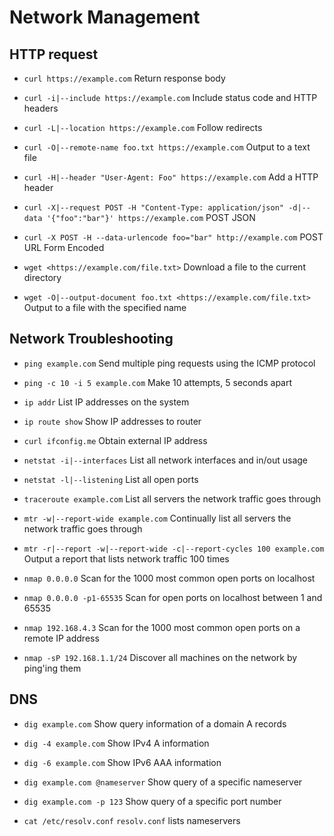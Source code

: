 # Network Management

## HTTP request

- `curl https://example.com`  Return response body
- `curl -i|--include https://example.com`  Include status code and HTTP headers
- `curl -L|--location https://example.com`  Follow redirects
- `curl -O|--remote-name foo.txt https://example.com`  Output to a text file
- `curl -H|--header "User-Agent: Foo" https://example.com`  Add a HTTP header
- `curl -X|--request POST -H "Content-Type: application/json" -d|--data '{"foo":"bar"}' https://example.com`  POST JSON
- `curl -X POST -H --data-urlencode foo="bar" http://example.com` POST URL Form Encoded

- `wget <https://example.com/file.txt>` Download a file to the current directory
- `wget -O|--output-document foo.txt <https://example.com/file.txt>` Output to a file with the specified name

## Network Troubleshooting

- `ping example.com` Send multiple ping requests using the ICMP protocol
- `ping -c 10 -i 5 example.com` Make 10 attempts, 5 seconds apart

- `ip addr` List IP addresses on the system
- `ip route show` Show IP addresses to router

- `curl ifconfig.me` Obtain external IP address

- `netstat -i|--interfaces` List all network interfaces and in/out usage
- `netstat -l|--listening` List all open ports

- `traceroute example.com` List all servers the network traffic goes through

- `mtr -w|--report-wide example.com` Continually list all servers the network traffic goes through
- `mtr -r|--report -w|--report-wide -c|--report-cycles 100 example.com` Output a report that lists network traffic 100 times

- `nmap 0.0.0.0` Scan for the 1000 most common open ports on localhost
- `nmap 0.0.0.0 -p1-65535` Scan for open ports on localhost between 1 and 65535
- `nmap 192.168.4.3` Scan for the 1000 most common open ports on a remote IP address
- `nmap -sP 192.168.1.1/24` Discover all machines on the network by ping'ing them

## DNS

- `dig example.com` Show query information of a domain A records
- `dig -4 example.com` Show IPv4 A information
- `dig -6 example.com` Show IPv6 AAA information
- `dig example.com @nameserver` Show query of a specific nameserver
- `dig example.com -p 123` Show query of a specific port number

- `cat /etc/resolv.conf` `resolv.conf` lists nameservers
